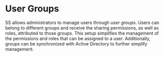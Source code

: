 [title]: # "User Groups"
[tags]: # "Groups"
[priority]: # "1000"

# User Groups

SS allows administrators to manage users through *user groups*. Users can belong to different groups and receive the sharing permissions, as well as roles, attributed to those groups. This setup simplifies the management of the permissions and roles that can be assigned to a user. Additionally, groups can be synchronized with Active Directory to further simplify management.

